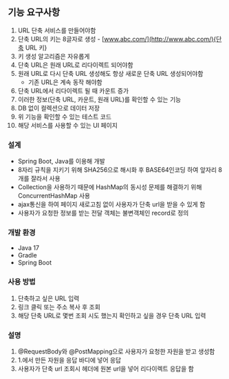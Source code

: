 ## 기능 요구사항
1. URL 단축 서비스를 만들어야함
2. 단축 URL의 키는 8글자로 생성 - [www.abc.com/](http://www.abc.com/){단축 URL 키}
3. 키 생성 알고리즘은 자유롭게
4. 단축 URL은 원래 URL로 리다이렉트 되어야함
5. 원래 URL로 다시 단축 URL 생성해도 항상 새로운 단축 URL 생성되어야함
    - 기존 URL은 계속 동작 해야함
6. 단축 URL에서 리다이렉트 될 때 카운트 증가
7. 이러한 정보(단축 URL, 카운트, 원래 URL)를 확인할 수 있는 기능
8. DB 없이 컬렉션으로 데이터 저장
9. 위 기능을 확인할 수 있는 테스트 코드
10. 해당 서비스를 사용할 수 있는 UI 페이지

### 설계
- Spring Boot, Java를 이용해 개발
- 8자리 규칙을 지키기 위해 SHA256으로 해시화 후 BASE64인코딩 하여 앞자리 8개를 잘라서 사용
- Collection을 사용하기 때문에 HashMap의 동시성 문제를 해결하기 위해 ConcurrentHashMap 사용
- ajax통신을 하여 페이지 새로고침 없이 사용자가 단축 url을 받을 수 있게 함
- 사용자가 요청한 정보를 받는 전달 객체는 불변객체인 record로 정의

### 개발 환경
- Java 17
- Gradle
- Spring Boot

### 사용 방법
1. 단축하고 싶은 URL 입력
2. 링크 클릭 또는 주소 복사 후 조회
3. 해당 단축 URL로 몇번 조회 시도 했는지 확인하고 싶을 경우 단축 URL 입력

### 설명
1. @RequestBody와 @PostMapping으로 사용자가 요청한 자원을 받고 생성함
3. 1.에서 만든 자원을 응답 바디에 넣어 응답
4. 사용자가 단축 url 조회시 헤더에 원본 url을 넣어 리다이렉트 응답을 함
